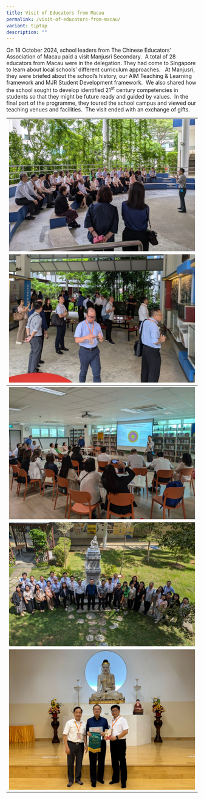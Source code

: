 ```yaml
---
title: Visit of Educators from Macau
permalink: /visit-of-educators-from-macau/
variant: tiptap
description: ""
---
```

<p>On 18 October 2024, school leaders from The Chinese Educators’ Association
of Macau paid a visit Manjusri Secondary.&nbsp; A total of 28 educators
from Macau were in the delegation. They had come to Singapore to learn
about local schools’ different curriculum approaches.&nbsp;&nbsp; At Manjusri,
they were briefed about the school’s history, our AIM Teaching &amp; Learning
framework and MJR Student Development framework.&nbsp; We also shared how
the school sought to develop identified 21<sup>st</sup> century competencies
in students so that they might be future ready and guided by values.&nbsp;
In the final part of the programme, they toured the school campus and viewed
our teaching venues and facilities.&nbsp; The visit ended with an exchange
of gifts.</p>
<table style="minWidth: 25px">
<colgroup>
<col>
</colgroup>
<tbody>
<tr>
<td rowspan="1" colspan="1">
<div class="isomer-image-wrapper">
<img style="width: 100%" height="auto" width="100%" alt="" src="/images/Spotlight/2024 Macau/Macau_1.jpg">
</div>
</td>
</tr>
<tr>
<td rowspan="1" colspan="1">
<div class="isomer-image-wrapper">
<img style="width: 100%" height="auto" width="100%" alt="" src="/images/Spotlight/2024 Macau/Macau_2.jpg">
</div>
</td>
</tr>
<tr>
<th rowspan="1" colspan="1">
<div class="isomer-image-wrapper">
<img style="width: 100%" height="auto" width="100%" alt="" src="/images/Spotlight/2024 Macau/Macau_3.jpg">
</div>
</th>
</tr>
<tr>
<td rowspan="1" colspan="1">
<div class="isomer-image-wrapper">
<img style="width: 100%" height="auto" width="100%" alt="" src="/images/Spotlight/2024 Macau/Macau_4.jpg">
</div>
</td>
</tr>
<tr>
<td rowspan="1" colspan="1">
<div class="isomer-image-wrapper">
<img style="width: 100%" height="auto" width="100%" alt="" src="/images/Spotlight/2024 Macau/Macau_5.jpg">
</div>
</td>
</tr>
</tbody>
</table>
<p></p>
